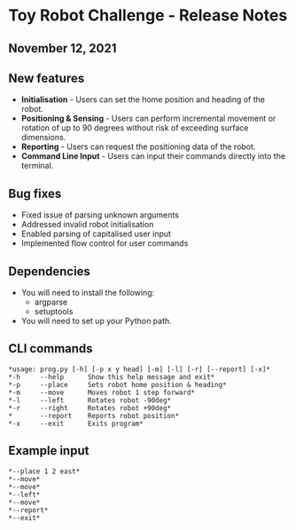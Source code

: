 # Toy Robot Challenge - Release Notes
## November 12, 2021

## New features
* **Initialisation** - Users can set the home position and heading of the robot.
* **Positioning & Sensing** - Users can perform incremental movement or rotation of up to 90 degrees without risk of exceeding surface dimensions.
* **Reporting** - Users can request the positioning data of the robot.
* **Command Line Input** - Users can input their commands directly into the terminal.

## Bug fixes
* Fixed issue of parsing unknown arguments
* Addressed invalid robot initialisation
* Enabled parsing of capitalised user input
* Implemented flow control for user commands

## Dependencies
* You will need to install the following:
    * argparse
    * setuptools
* You will need to set up your Python path.

## CLI commands
    *usage: prog.py [-h] [-p x y head] [-m] [-l] [-r] [--report] [-x]*
    *-h     --help      Show this help message and exit*
    *-p     --place     Sets robot home position & heading*
    *-m     --move      Moves robot 1 step forward*
    *-l     --left      Rotates robot -90deg*
    *-r     --right     Rotates robot +90deg*
    *       --report    Reports robot position*
    *-x     --exit      Exits program*

## Example input
    *--place 1 2 east*
    *--move*
    *--move*
    *--left*
    *--move*
    *--report*
    *--exit*